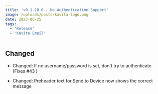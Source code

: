 ```yaml
---
title: 'v0.1.20.0 - No Authentication Support'
image: /uploads/posts/kavita-logo.png
date: 2023-06-25
tags:
  - 'Release'
  - 'Kavita Email'
---
```


## Changed
- Changed: If no username/password is set, don't try to authenticate (Fixes #43 )
- Changed: Preheader text for Send to Device now shows the correct message
